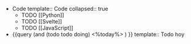 - Code 
  template:: Code
  collapsed:: true
	- TODO [[Python]]
	- TODO [[Svelte]]
	- TODO [[JavaScript]]
- {{query (and (todo todo doing) <%today%> ) }}
  template:: Todo hoy